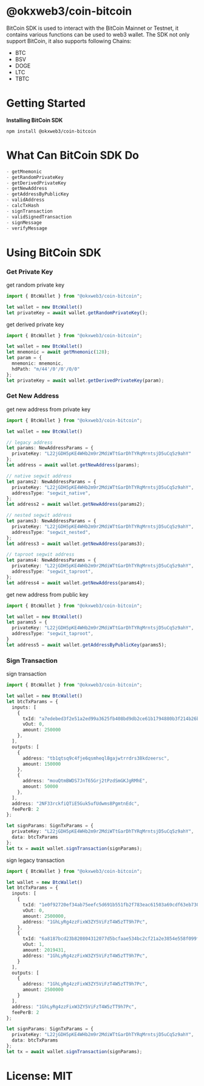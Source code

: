 # @okxweb3/coin-bitcoin
BitCoin SDK is used to interact with the BitCoin Mainnet or Testnet, it contains various functions can be used to web3 wallet.
The SDK not only support BitCoin, it also supports following Chains:

- BTC
- BSV
- DOGE
- LTC
- TBTC

# Getting Started
**Installing BitCoin SDK**
```shell
npm install @okxweb3/coin-bitcoin
```

# What Can BitCoin SDK Do
```typescript
- getMnemonic
- getRandomPrivateKey
- getDerivedPrivateKey 
- getNewAddress
- getAddressByPublicKey
- validAddress
- calcTxHash
- signTransaction
- validSignedTransaction 
- signMessage
- verifyMessage
```

# Using BitCoin SDK
### Get Private Key
get random private key
```typescript
import { BtcWallet } from "@okxweb3/coin-bitcoin";

let wallet = new BtcWallet()
let privateKey = await wallet.getRandomPrivateKey();
```
get derived private key
```typescript
import { BtcWallet } from "@okxweb3/coin-bitcoin";

let wallet = new BtcWallet()
let mnemonic = await getMnemonic(128);
let param = {
  mnemonic: mnemonic,
  hdPath: "m/44'/0'/0'/0/0"
};
let privateKey = await wallet.getDerivedPrivateKey(param);
```
### Get New Address
get new address from private key
```typescript
import { BtcWallet } from "@okxweb3/coin-bitcoin";

let wallet = new BtcWallet()

// legacy address
let params: NewAddressParams = {
  privateKey: "L22jGDH5pKE4WHb2m9r2MdiWTtGarDhTYRqMrntsjD5uCq5z9ahY"
};
let address = await wallet.getNewAddress(params);

// native segwit address
let params2: NewAddressParams = {
  privateKey: "L22jGDH5pKE4WHb2m9r2MdiWTtGarDhTYRqMrntsjD5uCq5z9ahY",
  addressType: "segwit_native",
};
let address2 = await wallet.getNewAddress(params2);

// nested segwit address
let params3: NewAddressParams = {
  privateKey: "L22jGDH5pKE4WHb2m9r2MdiWTtGarDhTYRqMrntsjD5uCq5z9ahY",
  addressType: "segwit_nested",
};
let address3 = await wallet.getNewAddress(params3);

// taproot segwit address
let params4: NewAddressParams = {
  privateKey: "L22jGDH5pKE4WHb2m9r2MdiWTtGarDhTYRqMrntsjD5uCq5z9ahY",
  addressType: "segwit_taproot",
};
let address4 = await wallet.getNewAddress(params4);
```
get new address from public key
```typescript
import { BtcWallet } from "@okxweb3/coin-bitcoin";

let wallet = new BtcWallet()
let params5 = {
  privateKey: "L22jGDH5pKE4WHb2m9r2MdiWTtGarDhTYRqMrntsjD5uCq5z9ahY",
  addressType: "segwit_taproot",
}
let address5 = await wallet.getAddressByPublicKey(params5);
```
### Sign Transaction
sign transaction
```typescript
import { BtcWallet } from "@okxweb3/coin-bitcoin";

let wallet = new BtcWallet()
let btcTxParams = {
  inputs: [
    {
      txId: "a7edebed3f2e51a2ed99a3625fb408bd9db2ce61b1794880b3f214b26bf7a023",
      vOut: 0,
      amount: 250000
    },
  ],
  outputs: [
    {
      address: "tb1qtsq9c4fje6qsmheql8gajwtrrdrs38kdzeersc",
      amount: 150000
    },
    {
      address: "mouQtmBWDS7JnT65Grj2tPzdSmGKJgRMhE",
      amount: 50000
    },
  ],
  address: "2NF33rckfiQTiE5Guk5ufUdwms8PgmtnEdc",
  feePerB: 2
};

let signParams: SignTxParams = {
  privateKey: "L22jGDH5pKE4WHb2m9r2MdiWTtGarDhTYRqMrntsjD5uCq5z9ahY",
  data: btcTxParams
};
let tx = await wallet.signTransaction(signParams);
```
sign legacy transaction
```typescript
import { BtcWallet } from "@okxweb3/coin-bitcoin";

let wallet = new BtcWallet()
let btcTxParams = {
  inputs: [
    {
      txId: "1e0f92720ef34ab75eefc5d691b551fb2f783eac61503a69cdf63eb7305d2306",
      vOut: 0,
      amount: 2500000,
      address: "1GhLyRg4zzFixW3ZY5ViFzT4W5zTT9h7Pc",
    },
    {
      txId: "6a8187bcd23b820804312077d5bcfaae534bc2cf21a2e3854e558f099fa0401f",
      vOut: 1,
      amount: 2019431,
      address: "1GhLyRg4zzFixW3ZY5ViFzT4W5zTT9h7Pc",
    }
  ],
  outputs: [
    {
      address: "1GhLyRg4zzFixW3ZY5ViFzT4W5zTT9h7Pc",
      amount: 2500000
    }
  ],
  address: "1GhLyRg4zzFixW3ZY5ViFzT4W5zTT9h7Pc",
  feePerB: 2
};

let signParams: SignTxParams = {
  privateKey: "L22jGDH5pKE4WHb2m9r2MdiWTtGarDhTYRqMrntsjD5uCq5z9ahY",
  data: btcTxParams
};
let tx = await wallet.signTransaction(signParams);
```

# License: MIT
